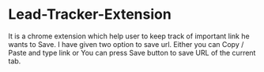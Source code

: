# Lead-Tracker-Extension
It is a chrome extension which help user to keep track of important link he wants to Save. 
I have given two option to save url. Either you can Copy / Paste and type link or You can press Save button to save URL of the current tab.
